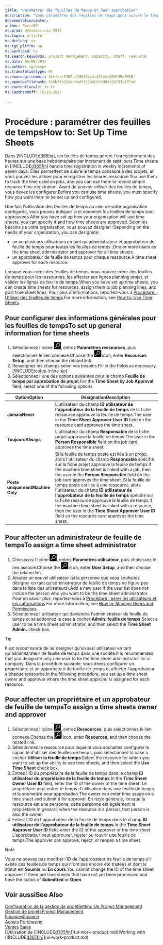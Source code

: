```yaml
---
title: "Paramétrer des feuilles de temps et leur approbation"
description: "Vous paramétrez des feuilles de temps pour suivre le temps consacré aux projets et l'utilisation des ressources, vous aider à gérer des projets, à recruter du personnel, et à anticiper vos capacités"
documentationcenter: 
author: SorenGP
ms.prod: dynamics-nav-2017
ms.topic: article
ms.devlang: na
ms.tgt_pltfrm: na
ms.workload: na
ms.search.keywords: project management, capacity, staff, resource
ms.date: 06/06/2017
ms.author: sgroespe
ms.translationtype: HT
ms.sourcegitcommit: 4fefaef7380ac10836fcac404eea006f55d8556f
ms.openlocfilehash: 636bf45213ab4adf33244cb97dd1328733bf27ad
ms.contentlocale: fr-fr
ms.lasthandoff: 10/16/2017

---
```

# <a name="how-to-set-up-time-sheets"></a><span data-ttu-id="d890f-103">Procédure : paramétrer des feuilles de temps</span><span class="sxs-lookup"><span data-stu-id="d890f-103">How to: Set Up Time Sheets</span></span>
<span data-ttu-id="d890f-104">Dans [!INCLUDE[d365fin](includes/d365fin_md.md)], les feuilles de temps gèrent l'enregistrement des heures sur une base hebdomadaire par incrément de sept jours.</span><span class="sxs-lookup"><span data-stu-id="d890f-104">Time sheets in [!INCLUDE[d365fin](includes/d365fin_md.md)] handle time registration in weekly increments of seven days.</span></span> <span data-ttu-id="d890f-105">Elles permettent de suivre le temps consacré à des projets, et vous pouvez les utiliser pour enregistrer les heures ressource.</span><span class="sxs-lookup"><span data-stu-id="d890f-105">You use them to track the time used on jobs, and you can use them to record simple resource time registration.</span></span> <span data-ttu-id="d890f-106">Avant de pouvoir utiliser des feuilles de temps, vous devez les configurer.</span><span class="sxs-lookup"><span data-stu-id="d890f-106">Before you can use time sheets, you must specify how you want them to be set up and configured.</span></span>

<span data-ttu-id="d890f-107">Une fois l'utilisation des feuilles de temps au sein de votre organisation configurée, vous pouvez indiquer si et comment les feuilles de temps sont approuvées.</span><span class="sxs-lookup"><span data-stu-id="d890f-107">After you have set up how your organization will use time sheets, you can specify if and how time sheets are approved.</span></span> <span data-ttu-id="d890f-108">Selon les besoins de votre organisation, vous pouvez désigner :</span><span class="sxs-lookup"><span data-stu-id="d890f-108">Depending on the needs of your organization, you can designate:</span></span>

* <span data-ttu-id="d890f-109">un ou plusieurs utilisateurs en tant qu'administrateur et approbateur de feuille de temps pour toutes les feuilles de temps ;</span><span class="sxs-lookup"><span data-stu-id="d890f-109">One or more users as the time sheet administrator and approver for all time sheets.</span></span>
* <span data-ttu-id="d890f-110">un approbateur de feuille de temps pour chaque ressource.</span><span class="sxs-lookup"><span data-stu-id="d890f-110">A time sheet approver for each resource.</span></span>

<span data-ttu-id="d890f-111">Lorsque vous créez des feuilles de temps, vous pouvez créer des feuilles de temps pour les ressources, les affecter aux lignes planning projet, et valider les lignes de feuille de temps.</span><span class="sxs-lookup"><span data-stu-id="d890f-111">When you have set up time sheets, you can create time sheets for resources, assign them to job planning lines, and post time sheet lines.</span></span> <span data-ttu-id="d890f-112">Pour plus d'informations, reportez-vous à [Procédure : Utiliser des feuilles de temps](projects-how-use-time-sheets.md).</span><span class="sxs-lookup"><span data-stu-id="d890f-112">For more information, see [How to: Use Time Sheets](projects-how-use-time-sheets.md).</span></span>

## <a name="to-set-up-general-information-for-time-sheets"></a><span data-ttu-id="d890f-113">Pour configurer des informations générales pour les feuilles de temps</span><span class="sxs-lookup"><span data-stu-id="d890f-113">To set up general information for time sheets</span></span>
1. <span data-ttu-id="d890f-114">Sélectionnez l'icône ![Page ou état pour la recherche](media/ui-search/search_small.png "Page ou état pour la recherche"), entrez **Paramètres ressources**, puis sélectionnez le lien connexe.</span><span class="sxs-lookup"><span data-stu-id="d890f-114">Choose the ![Search for Page or Report](media/ui-search/search_small.png "Search for Page or Report icon") icon, enter **Resources Setup**, and then choose the related link.</span></span>  
2. <span data-ttu-id="d890f-115">Renseignez les champs selon vos besoins.</span><span class="sxs-lookup"><span data-stu-id="d890f-115">Fill in the fields as necessary.</span></span> [!INCLUDE[tooltip-inline-tip](includes/tooltip-inline-tip_md.md)]
3. <span data-ttu-id="d890f-116">Sélectionnez l'une des options suivantes pour le champ **Feuille de temps par approbation de projet**.</span><span class="sxs-lookup"><span data-stu-id="d890f-116">For the **Time Sheet by Job Approval** field, select one of the following options.</span></span>

| <span data-ttu-id="d890f-117">Option</span><span class="sxs-lookup"><span data-stu-id="d890f-117">Option</span></span> | <span data-ttu-id="d890f-118">Désignation</span><span class="sxs-lookup"><span data-stu-id="d890f-118">Description</span></span> |
| --- | --- |
| <span data-ttu-id="d890f-119">**Jamais**</span><span class="sxs-lookup"><span data-stu-id="d890f-119">**Never**</span></span> |<span data-ttu-id="d890f-120">L'utilisateur du champ **ID utilisateur de l'approbateur de la feuille de temps** de la fiche ressource approuve la feuille de temps.</span><span class="sxs-lookup"><span data-stu-id="d890f-120">The user in the **Time Sheet Approver User ID** field on the resource card approves the time sheet.</span></span> |
| <span data-ttu-id="d890f-121">**Toujours**</span><span class="sxs-lookup"><span data-stu-id="d890f-121">**Always**</span></span> |<span data-ttu-id="d890f-122">L'utilisateur du champ **Responsable** de la fiche projet approuve la feuille de temps.</span><span class="sxs-lookup"><span data-stu-id="d890f-122">The user in the **Person Responsible** field on the job card approves the time sheet.</span></span> |
| <span data-ttu-id="d890f-123">**Poste uniquement**</span><span class="sxs-lookup"><span data-stu-id="d890f-123">**Machine Only**</span></span> |<span data-ttu-id="d890f-124">Si la feuille de temps poste est liée à un projet, alors l'utilisateur du champ **Responsable** spécifié sur la fiche projet approuve la feuille de temps.</span><span class="sxs-lookup"><span data-stu-id="d890f-124">If the machine time sheet is linked with a job, then the user in the **Person Responsible** field on the job card approves the time sheet.</span></span> <span data-ttu-id="d890f-125">Si la feuille de temps poste est liée à une ressource, alors l'utilisateur du champ **ID utilisateur de l'approbateur de la feuille de temps** spécifié sur la fiche ressource approuve la feuille de temps.</span><span class="sxs-lookup"><span data-stu-id="d890f-125">If the machine time sheet is linked with a resource, then the user in the **Time Sheet Approver User ID** field on the resource card approves the time sheet.</span></span> |

## <a name="to-assign-a-time-sheet-administrator"></a><span data-ttu-id="d890f-126">Pour affecter un administrateur de feuille de temps</span><span class="sxs-lookup"><span data-stu-id="d890f-126">To assign a time sheet administrator</span></span>
1. <span data-ttu-id="d890f-127">Choisissez l'icône ![Page ou état pour la recherche](media/ui-search/search_small.png "Page ou état pour la recherche"), entrez **Paramètres utilisateur**, puis choisissez le lien associé.</span><span class="sxs-lookup"><span data-stu-id="d890f-127">Choose the ![Search for Page or Report](media/ui-search/search_small.png "Search for Page or Report icon") icon, enter **User Setup**, and then choose the related link.</span></span>  
2. <span data-ttu-id="d890f-128">Ajoutez un nouvel utilisateur (si la personne que vous souhaitez désigner en tant qu'administrateur de feuille de temps ne figure pas dans la liste des utilisateurs).</span><span class="sxs-lookup"><span data-stu-id="d890f-128">Add a new user if the user list does not include the person who you want to be the time sheet administrator.</span></span> <span data-ttu-id="d890f-129">Pour en savoir plus, reportez-vous à [Procédure : gérer les utilisateurs et les autorisations](ui-how-users-permissions.md).</span><span class="sxs-lookup"><span data-stu-id="d890f-129">For more information, see [How to: Manage Users and Permissions](ui-how-users-permissions.md).</span></span>
3. <span data-ttu-id="d890f-130">Sélectionnez l'utilisateur qui deviendra l'administrateur de feuille de temps et sélectionnez la case à cocher **Admin. feuille de temps**.</span><span class="sxs-lookup"><span data-stu-id="d890f-130">Select a user to be a time sheet administrator, and then select the **Time Sheet Admin.** check box.</span></span>  

> [!TIP]  
>   <span data-ttu-id="d890f-131">Il est recommandé de ne désigner qu'un seul utilisateur en tant qu'administrateur de feuille de temps dans une société.</span><span class="sxs-lookup"><span data-stu-id="d890f-131">It is recommended that you designate only one user to be the time sheet administrator for a company.</span></span> <span data-ttu-id="d890f-132">Dans la procédure suivante, vous devez configurer un propriétaire et un approbateur de feuille de temps et affecter l'approbateur à chaque ressource.</span><span class="sxs-lookup"><span data-stu-id="d890f-132">In the following procedure, you set up a time sheet owner and approver where the time sheet approver is assigned for each resource.</span></span>  

## <a name="to-assign-a-time-sheets-owner-and-approver"></a><span data-ttu-id="d890f-133">Pour affecter un propriétaire et un approbateur de feuille de temps</span><span class="sxs-lookup"><span data-stu-id="d890f-133">To assign a time sheets owner and approver</span></span>
1. <span data-ttu-id="d890f-134">Sélectionnez l'icône ![Page ou état pour la recherche](media/ui-search/search_small.png "Page ou état pour la recherche"), entrez **Ressources**, puis sélectionnez le lien connexe.</span><span class="sxs-lookup"><span data-stu-id="d890f-134">Choose the ![Search for Page or Report](media/ui-search/search_small.png "Search for Page or Report icon") icon, enter **Resources**, and then choose the related link.</span></span>
2. <span data-ttu-id="d890f-135">Sélectionnez la ressource pour laquelle vous souhaitez configurer la capacité d'utiliser des feuilles de temps, puis sélectionnez la case à cocher **Utiliser la feuille de temps**.</span><span class="sxs-lookup"><span data-stu-id="d890f-135">Select the resource for which you want to set up the ability to use time sheets, and then select the **Use Time Sheet** check box.</span></span>  
3. <span data-ttu-id="d890f-136">Entrez l'ID du propriétaire de la feuille de temps dans le champ **ID utilisateur du propriétaire de la feuille de temps**.</span><span class="sxs-lookup"><span data-stu-id="d890f-136">In the **Time Sheet Owner User ID** field, enter the ID of the owner of the time sheet.</span></span> <span data-ttu-id="d890f-137">Le propriétaire peut entrer le temps d'utilisation dans une feuille de temps et la soumettre pour approbation.</span><span class="sxs-lookup"><span data-stu-id="d890f-137">The owner can enter time usage on a time sheet and submit it for approval.</span></span> <span data-ttu-id="d890f-138">En règle générale, lorsque la ressource est une personne, cette personne est également le propriétaire.</span><span class="sxs-lookup"><span data-stu-id="d890f-138">In general, when the resource is a person, that person is also the owner.</span></span>  
4. <span data-ttu-id="d890f-139">Entrez l'ID de l'approbateur de la feuille de temps dans le champ **ID utilisateur de l'approbateur de la feuille de temps**.</span><span class="sxs-lookup"><span data-stu-id="d890f-139">In the **Time Sheet Approver User ID** field, enter the ID of the approver of the time sheet.</span></span> <span data-ttu-id="d890f-140">L'approbateur peut approuver, rejeter ou rouvrir une feuille de temps.</span><span class="sxs-lookup"><span data-stu-id="d890f-140">The approver can approve, reject, or reopen a time sheet.</span></span>  

> [!NOTE]  
>   <span data-ttu-id="d890f-141">Vous ne pouvez pas modifier l'ID de l'approbateur de feuille de temps s'il existe des feuilles de temps qui n'ont pas encore été traitées et dont le statut est **Soumis** ou **En cours**.</span><span class="sxs-lookup"><span data-stu-id="d890f-141">You cannot change the ID of the time sheet approver if there are time sheets that have not yet been processed and have the status of **Submitted** or **Open**.</span></span>

## <a name="see-also"></a><span data-ttu-id="d890f-142">Voir aussi</span><span class="sxs-lookup"><span data-stu-id="d890f-142">See Also</span></span>
[<span data-ttu-id="d890f-143">Configuration de la gestion de projet</span><span class="sxs-lookup"><span data-stu-id="d890f-143">Setting Up Project Management</span></span>](projects-setup-projects.md)  
[<span data-ttu-id="d890f-144">Gestion de projets</span><span class="sxs-lookup"><span data-stu-id="d890f-144">Project Management</span></span>](projects-manage-projects.md)  
[<span data-ttu-id="d890f-145">Finances</span><span class="sxs-lookup"><span data-stu-id="d890f-145">Finance</span></span>](finance.md)  
<span data-ttu-id="d890f-146">[Achats](purchasing-manage-purchasing.md)       </span><span class="sxs-lookup"><span data-stu-id="d890f-146">[Purchasing](purchasing-manage-purchasing.md)       </span></span>  
<span data-ttu-id="d890f-147">[Ventes](sales-manage-sales.md)    </span><span class="sxs-lookup"><span data-stu-id="d890f-147">[Sales](sales-manage-sales.md)    </span></span>  
<span data-ttu-id="d890f-148">[Utilisation de [!INCLUDE[d365fin](includes/d365fin_md.md)]](ui-work-product.md)</span><span class="sxs-lookup"><span data-stu-id="d890f-148">[Working with [!INCLUDE[d365fin](includes/d365fin_md.md)]](ui-work-product.md)</span></span>  

